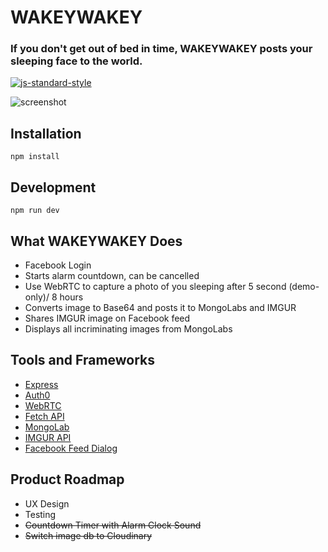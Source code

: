 # WAKEYWAKEY
### If you don't get out of bed in time, WAKEYWAKEY posts your sleeping face to the world.
[![js-standard-style](https://img.shields.io/badge/code%20style-standard-green.svg?style=flat-square)](https://github.com/feross/standard)

![screenshot](https://wakey2.herokuapp.com/img/screenshot.png "WAKEYWAKEY Sreenshot")

## Installation
```
npm install
```

## Development
```
npm run dev
```
## What WAKEYWAKEY Does
* Facebook Login
* Starts alarm countdown, can be cancelled
* Use WebRTC to capture a photo of you sleeping after 5 second (demo-only)/ 8 hours
* Converts image to Base64 and posts it to MongoLabs and IMGUR
* Shares IMGUR image on Facebook feed
* Displays all incriminating images from MongoLabs

## Tools and Frameworks
* [Express](http://expressjs.com/)
* [Auth0](https://auth0.com)
* [WebRTC](https://github.com/mdn/samples-server/tree/master/s/webrtc-capturestill)
* [Fetch API](https://github.com/github/fetch)
* [MongoLab](https://mongolab.com/)
* [IMGUR API](https://api.imgur.com)
* [Facebook Feed Dialog](https://developers.facebook.com/docs/sharing/reference/feed-dialog/v2.5)

## Product Roadmap
* UX Design
* Testing
* ~~Countdown Timer with Alarm Clock Sound~~
* ~~Switch image db to Cloudinary~~
